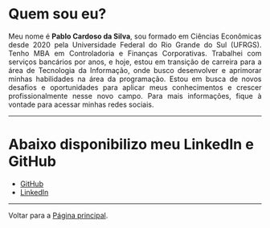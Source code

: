 # Quem sou eu?

<div style="text-align: justify;">
  Meu nome é <strong>Pablo Cardoso da Silva</strong>, sou formado em Ciências Econômicas desde 2020 pela Universidade Federal do Rio Grande do Sul (UFRGS). Tenho MBA em Controladoria e Finanças Corporativas. Trabalhei com serviços bancários por anos, e hoje, estou em transição de carreira para a área de Tecnologia da Informação, onde busco desenvolver e aprimorar minhas habilidades na área da programação. Estou em busca de novos desafios e oportunidades para aplicar meus conhecimentos e crescer profissionalmente nesse novo campo. Para mais informações, fique à vontade para acessar minhas redes sociais.
</div>

---

# Abaixo disponibilizo meu LinkedIn e GitHub

- [GitHub](https://github.com/PabloCardosoS)
- [LinkedIn](https://www.linkedin.com/in/pablocardosos/)

---

Voltar para a [Página principal](index.md).